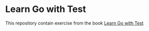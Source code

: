 # Learn Go with Test

This repository contain exercise from the book [Learn Go with Test](https://quii.gitbook.io/learn-go-with-tests/)
